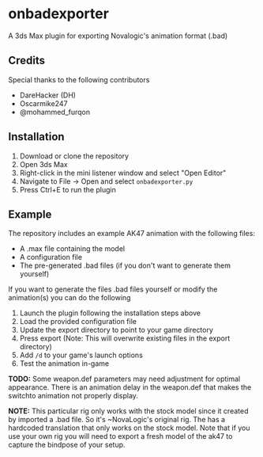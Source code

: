 # onbadexporter

A 3ds Max plugin for exporting Novalogic's animation format (.bad)

## Credits

Special thanks to the following contributors

* DareHacker (DH)
* Oscarmike247
*  @mohammed_furqon

## Installation

1. Download or clone the repository
2. Open 3ds Max
3. Right-click in the mini listener window and select "Open Editor"
4. Navigate to File -> Open and select `onbadexporter.py`
5. Press Ctrl+E to run the plugin

## Example

The repository includes an example AK47 animation with the following files:

* A .max file containing the model
* A configuration file
* The pre-generated .bad files (if you don't want to generate them yourself)

If you want to generate the files .bad files yourself or modify the animation(s) you
can do the following

1. Launch the plugin following the installation steps above
2. Load the provided configuration file
3. Update the export directory to point to your game directory
4. Press export (Note: This will overwrite existing files in the export directory)
5. Add `/d` to your game's launch options
7. Test the animation in-game

**TODO:** Some weapon.def parameters may need adjustment for optimal appearance. There is an animation delay in the weapon.def that makes the switchto animation not properly display.

**NOTE:** This particular rig only works with the stock model since it created by imported a .bad file. So it's ~NovaLogic's original rig. The has a hardcoded translation that only works on the stock model. Note that if you use your own rig you will need to export a fresh model of the ak47 to capture the bindpose of your setup.
